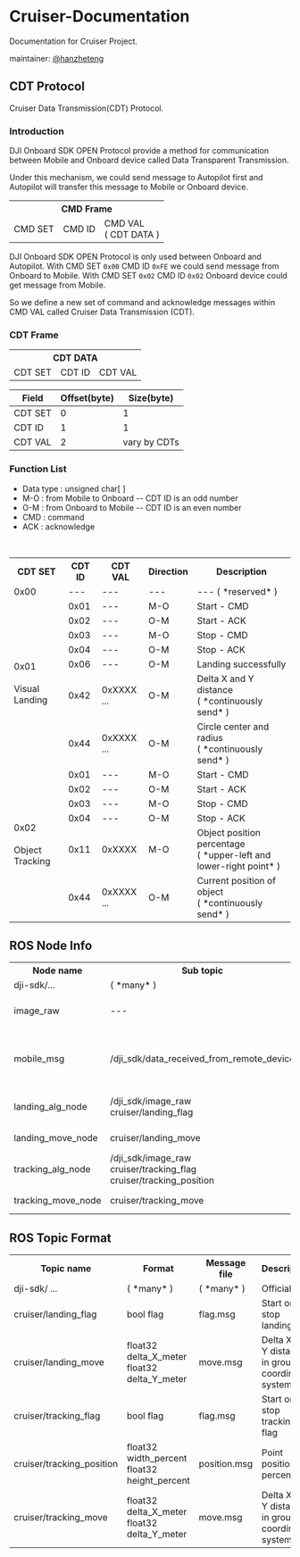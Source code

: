 # Cruiser-Documentation
Documentation for Cruiser Project.

maintainer: [@hanzheteng](https://github.com/hanzheteng)
## CDT Protocol
Cruiser Data Transmission(CDT) Protocol.
### Introduction
DJI Onboard SDK OPEN Protocol provide a method for communication between Mobile and Onboard device called Data Transparent Transmission.

Under this mechanism, we could send message to Autopilot first and Autopilot will transfer this message to Mobile or Onboard device.

<table align="center">
  <tr>
    <th colspan=3>CMD Frame</th>
  </tr>
  <tr>
    <td>CMD SET</td>
    <td>CMD ID</td>
    <td>CMD VAL<br>( CDT DATA )</td>
  </tr>
</table>

DJI Onboard SDK OPEN Protocol is only used between Onboard and Autopilot. With CMD SET `0x00` CMD ID `0xFE` we could send message from Onboard to Mobile. With CMD SET `0x02` CMD ID `0x02` Onboard device could get message from Mobile.

So we define a new set of command and acknowledge messages within CMD VAL called Cruiser Data Transmission (CDT).

### CDT Frame
<table>
  <tr>
    <th colspan=3>CDT DATA</th>
  </tr>
  <tr>
    <td>CDT SET</td>
    <td>CDT ID</td>
    <td>CDT VAL</td>
  </tr>
</table>

| Field   | Offset(byte) | Size(byte)   |
| ------  | ------------ | ------------ |
| CDT SET | 0            | 1            |
| CDT ID  | 1            | 1            |
| CDT VAL | 2            | vary by CDTs |

### Function List
- Data type : unsigned char[ ]
- M-O : from Mobile to Onboard -- CDT ID is an odd number
- O-M : from Onboard to Mobile -- CDT ID is an even number
- CMD : command
- ACK : acknowledge
<table>
  <tr>
    <th>CDT SET</th>
    <th>CDT ID</th>
    <th>CDT VAL</th>
    <th>Direction</th>
    <th>Description</th>
  </tr>
  <tr>
    <td> 0x00 </td>
    <td> --- </td>
    <td> --- </td>
    <td> --- </td>
    <td> --- ( *reserved* ) </td>
  </tr>

 <!-------SET 0x01-------->
  <tr>
    <td rowspan=7> 0x01
      <br> <br> Visual Landing </td>
    <td> 0x01 </td>
    <td> --- </td>
    <td> M-O </td>
    <td> Start - CMD </td>
  </tr>
  <tr>
    <!--SET 0x01-->
    <td> 0x02 </td>
    <td> --- </td>
    <td> O-M </td>
    <td> Start - ACK </td>
  </tr>
  <tr>
    <!--SET 0x01-->
    <td> 0x03 </td>
    <td> --- </td>
    <td> M-O </td>
    <td> Stop - CMD </td>
  </tr>
  <tr>
    <!--SET 0x01-->
    <td> 0x04 </td>
    <td> --- </td>
    <td> O-M </td>
    <td> Stop - ACK </td>
  </tr>
  <tr>
    <!--SET 0x01-->
    <td> 0x06 </td>
    <td> --- </td>
    <td> O-M </td>
    <td> Landing successfully </td>
  </tr>
  <tr>
    <!--SET 0x01-->
    <td> 0x42 </td>
    <td> 0xXXXX ... </td>
    <td> O-M </td>
    <td> Delta X and Y distance <br>( *continuously send* )</td>
  </tr>
  <tr>
    <!--SET 0x01-->
    <td> 0x44 </td>
    <td> 0xXXXX ... </td>
    <td> O-M </td>
    <td> Circle center and radius <br>( *continuously send* )</td>
  </tr>

  <!-------SET 0x02------->
  <tr>
    <td rowspan=6> 0x02
      <br> <br> Object Tracking </td>
    <td> 0x01 </td>
    <td> --- </td>
    <td> M-O </td>
    <td> Start - CMD </td>
  </tr>
  <tr>
    <!--SET 0x02-->
    <td> 0x02 </td>
    <td> --- </td>
    <td> O-M </td>
    <td> Start - ACK </td>
  </tr>
  <tr>
    <!--SET 0x02-->
    <td> 0x03 </td>
    <td> --- </td>
    <td> M-O </td>
    <td> Stop - CMD </td>
  </tr>
  <tr>
    <!--SET 0x02-->
    <td> 0x04 </td>
    <td> --- </td>
    <td> O-M </td>
    <td> Stop - ACK </td>
  </tr>
  <tr>
    <!--SET 0x02-->
    <td> 0x11 </td>
    <td> 0xXXXX </td>
    <td> M-O </td>
    <td> Object position percentage <br> ( *upper-left and lower-right point* ) </td>
  </tr>
  <tr>
    <!--SET 0x02-->
    <td> 0x44 </td>
    <td> 0xXXXX ... </td>
    <td> O-M </td>
    <td> Current position of object <br>( *continuously send* )</td>
  </tr>
</table>


## ROS Node Info
<table>
  <tr>
    <th> Node name </th>
    <th> Sub topic </th>
    <th> Pub topic </th>
    <th> Description </th>
    <th> Collaborators </th>
  </tr>
  <tr>
    <td> dji-sdk/... </td>
    <td> ( *many* ) </td>
    <td> ( *many* ) </td>
    <td> Official SDK </td>
    <td> DJI </td>
  </tr>
  <tr>
    <td> image_raw </td>
    <td> --- </td>
    <td> /dji_sdk/image_raw
      <br> /dji_sdk/camera_info </td>
    <td> Get cam image and pub </td>
    <td> DJI
      <br> @ShoupingShan </td>
  </tr>
  <tr>
    <td> mobile_msg </td>
    <td> /dji_sdk/data_received_from_remote_device </td>
    <td> cruiser/landing_flag
      <br> cruiser/tracking_flag
      <br> cruiser/tracking_position </td>
    <td> Read message from Mobile and pub </td>
    <td> @Cuijie12358 </td>
  </tr>

  <!-- Landing Mission -->
  <tr>
    <td> landing_alg_node </td>
    <td> /dji_sdk/image_raw
      <br> cruiser/landing_flag </td>
    <td> cruiser/landing_move </td>
    <td> Hough circle detection </td>
    <td> @ShoupingShan
      <br> @hanzheteng </td>
  </tr>
  <tr>
    <td> landing_move_node </td>
    <td> cruiser/landing_move </td>
    <td> --- </td>
    <td> Movement control </td>
    <td> @Cuijie12358 </td>
  </tr>

  <!-- Tracking Mission -->
  <tr>
    <td> tracking_alg_node </td>
    <td> /dji_sdk/image_raw
      <br> cruiser/tracking_flag
      <br> cruiser/tracking_position </td>
    <td> cruiser/tracking_move </td>
    <td> Object tracking algorithm </td>
    <td> @ShoupingShan
      <br> @hanzheteng </td>
  </tr>
  <tr>
    <td> tracking_move_node </td>
    <td> cruiser/tracking_move </td>
    <td> --- </td>
    <td> Movement control </td>
    <td> @Cuijie12358 </td>
  </tr>
</table>

## ROS Topic Format
<table>
  <tr>
    <th> Topic name </th>
    <th> Format </th>
    <th> Message file </th>
    <th> Description </th>
  </tr>
  <tr>
    <td> dji-sdk/ ... </td>
    <td> ( *many* ) </td>
    <td> ( *many* ) </td>
    <td> Official SDK </td>
  </tr>

  <!-- Landing Mission -->
  <tr>
    <td> cruiser/landing_flag </td>
    <td> bool flag </td>
    <td> flag.msg </td>
    <td> Start or stop landing flag </td>
  </tr>
  <tr>
    <td> cruiser/landing_move </td>
    <td> float32 delta_X_meter
      <br> float32 delta_Y_meter </td>
    <td> move.msg </td>
    <td> Delta X and Y distance in ground coordinate system </td>
  </tr>

  <!-- Tracking Mission -->
  <tr>
    <td> cruiser/tracking_flag </td>
    <td> bool flag </td>
    <td> flag.msg </td>
    <td> Start or stop tracking flag </td>
  </tr>
  <tr>
    <td> cruiser/tracking_position </td>
    <td> float32 width_percent
      <br> float32 height_percent </td>
    <td> position.msg </td>
    <td> Point position in percentage </td>
  </tr>
  <tr>
    <td> cruiser/tracking_move </td>
    <td> float32 delta_X_meter
      <br> float32 delta_Y_meter </td>
    <td> move.msg </td>
    <td> Delta X and Y distance in ground coordinate system </td>
  </tr>
</table>
